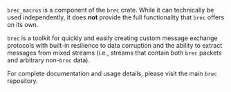 `brec_macros` is a component of the `brec` crate. While it can technically be used independently, it does **not** provide the full functionality that `brec` offers on its own.

`brec` is a toolkit for quickly and easily creating custom message exchange protocols with built-in resilience to data corruption and the ability to extract messages from mixed streams (i.e., streams that contain both `brec` packets and arbitrary non-`brec` data).

For complete documentation and usage details, please visit the main `brec` repository.